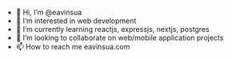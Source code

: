 - 👋 Hi, I’m @eavinsua
- 👀 I’m interested in web development
- 🌱 I’m currently learning reactjs, expressjs, nextjs, postgres
- 💞️ I’m looking to collaborate on web/mobile application projects
- 📫 How to reach me eavinsua.com
